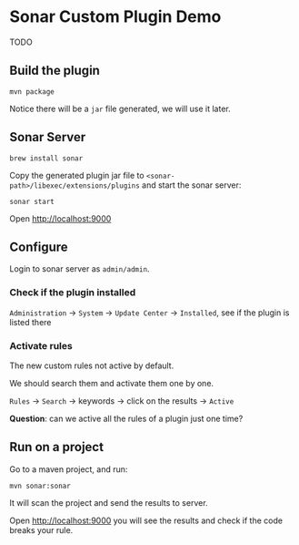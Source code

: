 Sonar Custom Plugin Demo
========================

TODO

Build the plugin
----------------

```
mvn package
```

Notice there will be a `jar` file generated, we will use it later.

Sonar Server
-------------

```
brew install sonar
```

Copy the generated plugin jar file to `<sonar-path>/libexec/extensions/plugins` and start the sonar server:

```
sonar start
```

Open <http://localhost:9000>

Configure
---------

Login to sonar server as `admin/admin`.

### Check if the plugin installed

`Administration` -> `System` -> `Update Center` -> `Installed`, see if the plugin is listed there

### Activate rules

The new custom rules not active by default.

We should search them and activate them one by one.

`Rules` -> `Search` -> keywords -> click on the results -> `Active`

**Question**: can we active all the rules of a plugin just one time?

Run on a project
----------------

Go to a maven project, and run:

```
mvn sonar:sonar
```

It will scan the project and send the results to server.

Open <http://localhost:9000> you will see the results and check if the code breaks your rule.






